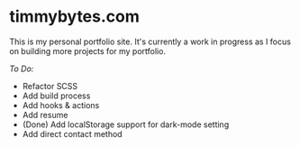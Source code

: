 # timmybytes.com

This is my personal portfolio site. It's currently a work in progress as
I focus on building more projects for my portfolio.

_To Do:_

<!-- TODO: -->

- Refactor SCSS
- Add build process
- Add hooks & actions
- Add resume
- (Done) Add localStorage support for dark-mode setting
- Add direct contact method
